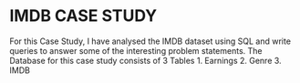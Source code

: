 # IMDB CASE STUDY

For this Case Study, I have analysed the IMDB dataset using SQL and write queries to answer some of the interesting problem statements. 
The Database for this case study consists of 3 Tables 1. Earnings 2. Genre  3. IMDB 

